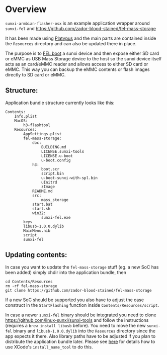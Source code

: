 # Overview

`sunxi-armbian-flasher-osx` is an example application wrapper around `sunxi-fel` and https://github.com/zador-blood-stained/fel-mass-storage

It has been made using [Platypus](https://www.macupdate.com/app/mac/12046/platypus) and the main parts are contained inside the `Resources` directory and can also be updated there in place. 

The purpose is to [FEL boot](https://linux-sunxi.org/FEL) a sunxi device and then expose either SD card or eMMC as USB Mass Storage device to the host so the sunxi device itself acts as an card/eMMC reader and allows access to either SD card or eMMC. This way you can backup the eMMC contents or flash images directly to SD card or eMMC.

## Structure:

Application bundle structure currently looks like this:

	Contents:
		Info.plist
		MacOS:
			h3-flashtool
		Resources:
			AppSettings.plist
			fel-mass-storage:
				doc:
					BUILDING.md
					LICENSE.sunxi-tools
					LICENSE.u-boot
					u-boot.config
				h3:
					boot.scr
					script.bin
					u-boot-sunxi-with-spl.bin
					uInitrd
					zImage
				README.md
				src:
					mass_storage
				start.bat
				start.sh
				win32:
					sunxi-fel.exe
			keys
			libusb-1.0.0.dylib
			MainMenu.nib
			script
			sunxi-fel

## Updating contents:

In case you want to update the `fel-mass-storage` stuff (eg. a new SoC has been added) simply chdir into the application bundle, then

    cd Contents/Resources
    rm -rf fel-mass-storage
    git clone https://github.com/zador-blood-stained/fel-mass-storage

If a new SoC should be supported you also have to adjust the case construct in the `StartFlashing` function inside `Contents/Resources/script`.

In case a newer `sunxi-fel` binary should be integrated you need to clone https://github.com/linux-sunxi/sunxi-tools and follow the instructions (requires a 
`brew install libusb` before). You need to move the new `sunxi-fel` binary and `libusb-1.0.0.dylib` into the `Resources` directory since the app expects it there. Also library paths have to be adjusted if you plan to distribute the application bundle later. Please see [here](http://forum.armbian.com/index.php/topic/2454-fel-mass-storage-or-writing-images-directly-to-emmc/?p=16463) for details how to use XCode's `install_name_tool` to do this.